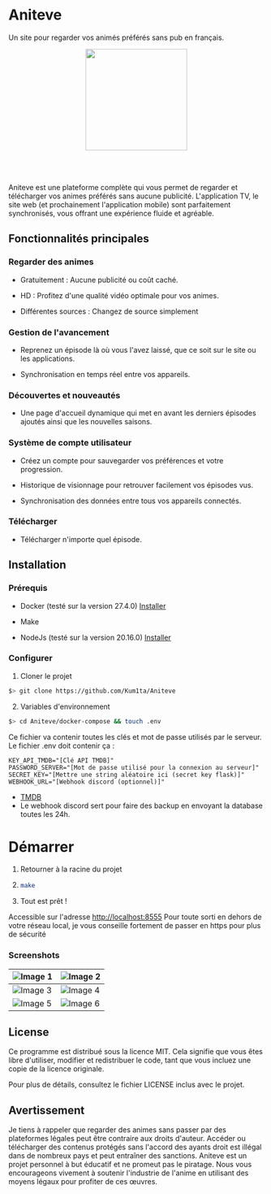 # Aniteve
Un site pour regarder vos animés préférés sans pub en français.

<div align="center">
  <img style="height: 200px; width: 200px; margin-bottom: 50px" src="https://github.com/user-attachments/assets/e2659831-2278-466c-8429-bfa939df0032"/>
</div>

Aniteve est une plateforme complète qui vous permet de regarder et télécharger vos animes préférés sans aucune publicité. L'application TV, le site web (et prochainement l'application mobile) sont parfaitement synchronisés, vous offrant une expérience fluide et agréable.

## Fonctionnalités principales

### Regarder des animes

  - Gratuitement : Aucune publicité ou coût caché.

  - HD : Profitez d'une qualité vidéo optimale pour vos animes.

  - Différentes sources : Changez de source simplement

### Gestion de l'avancement

  - Reprenez un épisode là où vous l'avez laissé, que ce soit sur le site ou les applications.

  - Synchronisation en temps réel entre vos appareils.

### Découvertes et nouveautés

  - Une page d'accueil dynamique qui met en avant les derniers épisodes ajoutés ainsi que les nouvelles saisons.

### Système de compte utilisateur

  - Créez un compte pour sauvegarder vos préférences et votre progression.
 
  - Historique de visionnage pour retrouver facilement vos épisodes vus.

  - Synchronisation des données entre tous vos appareils connectés.

### Télécharger

  - Télécharger n'importe quel épisode.

## Installation

### Prérequis

  - Docker (testé sur la version 27.4.0) [Installer](https://docs.docker.com/engine/install/)

  - Make

  - NodeJs (testé sur la version 20.16.0) [Installer](https://nodejs.org/en/download)

### Configurer

1. Cloner le projet
```sh
$> git clone https://github.com/Kum1ta/Aniteve
```

2. Variables d'environnement
```sh
$> cd Aniteve/docker-compose && touch .env
```
Ce fichier va contenir toutes les clés et mot de passe utilisés par le serveur. Le fichier .env doit contenir ça :
```
KEY_API_TMDB="[Clé API TMDB]"
PASSWORD_SERVER="[Mot de passe utilisé pour la connexion au serveur]"
SECRET_KEY="[Mettre une string aléatoire ici (secret key flask)]"
WEBHOOK_URL="[Webhook discord (optionnel)]"
```
- [TMDB](https://www.themoviedb.org/settings/api)
- Le webhook discord sert pour faire des backup en envoyant la database toutes les 24h.

# Démarrer

1. Retourner à la racine du projet

2. ``` sh
   make
   ```

3. Tout est prêt !

Accessible sur l'adresse [http://localhost:8555](http://localhost:8555)
Pour toute sorti en dehors de votre réseau local, je vous conseille fortement de passer en https pour plus de sécurité

### Screenshots

| ![Image 1](https://github.com/user-attachments/assets/5353a0ab-ce00-421e-b7e2-a71c1fe52037) | ![Image 2](https://github.com/user-attachments/assets/cb23509d-827d-4477-bc0d-70d7898bb61e) |
|------------------------------------------------|------------------------------------------------|
| ![Image 3](https://github.com/user-attachments/assets/fa62721c-001b-4449-ad9c-cfb8450c816d) | ![Image 4](https://github.com/user-attachments/assets/abe26311-626d-42bd-901f-c29d7e0c73b1) |
| ![Image 5](https://github.com/user-attachments/assets/7a43601e-e031-4cf4-9e94-422379fb005c) | ![Image 6](https://github.com/user-attachments/assets/058d657f-dc31-431c-9f7c-261d66cdf9c9) |                                                |

## License

Ce programme est distribué sous la licence MIT. Cela signifie que vous êtes libre d'utiliser, modifier et redistribuer le code, tant que vous incluez une copie de la licence originale.

Pour plus de détails, consultez le fichier LICENSE inclus avec le projet.

## Avertissement

Je tiens à rappeler que regarder des animes sans passer par des plateformes légales peut être contraire aux droits d'auteur. Accéder ou télécharger des contenus protégés sans l'accord des ayants droit est illégal dans de nombreux pays et peut entraîner des sanctions. Aniteve est un projet personnel à but éducatif et ne promeut pas le piratage. Nous vous encourageons vivement à soutenir l'industrie de l'anime en utilisant des moyens légaux pour profiter de ces œuvres.
